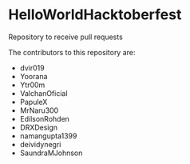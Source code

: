 # HelloWorldHacktoberfest 



Repository to receive pull requests

The contributors to this repository are:
- dvir019
- Yoorana
- Ytr00m
- ValchanOficial
- PapuleX
- MrNaru300
- EdilsonRohden
- DRXDesign
- namangupta1399
- deividynegri
- SaundraMJohnson
